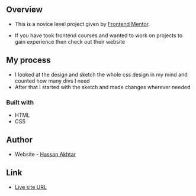 ## Overview

- This is a novice level project given by [Frontend Mentor](https://www.frontendmentor.io/challenges/qr-code-component-iux_sIO_H).

- If you have took frontend courses and wanted to work on projects to gain experience then check out their website

## My process

- I looked at the design and sketch the whole css design in my mind and counted how many divs I need
- After that I started with the sketch and made changes wherever needed

### Built with

- HTML
- CSS

## Author

- Website - [Hassan Akhtar](https://github.com/HassanAkhtar8/QR-code)

## Link

- [Live site URL](https://hassanakhtar8.github.io/QR-code/)
